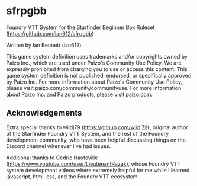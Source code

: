 # sfrpgbb
Foundry VTT System for the Starfinder Beginner Box Ruleset (https://github.com/ian612/sfrpgbb)

Written by Ian Bennett (ian612)

This game system definition uses trademarks and/or copyrights owned by Paizo Inc., which are used under Paizo's Community Use Policy. We are expressly prohibited from charging you to use or access this content. This game system definition is not published, endorsed, or specifically approved by Paizo Inc. For more information about Paizo's Community Use Policy, please visit paizo.com/community/communityuse. For more information about Paizo Inc. and Paizo products, please visit paizo.com.

Acknowledgements
----------------
Extra special thanks to wildj79 (https://github.com/wildj79), original author of the Starfinder Foundry VTT System, and the rest of the Foundry development community, who have been helpful discussing things on the Discord channel whenever I've had issues.

Additional thanks to Cédric Hauteville (https://www.youtube.com/user/LieutenantRazak), whose Foundry VTT system development videos where extremely helpful for me while I learned javascript, html, css, and the Foundry VTT ecosystem.
